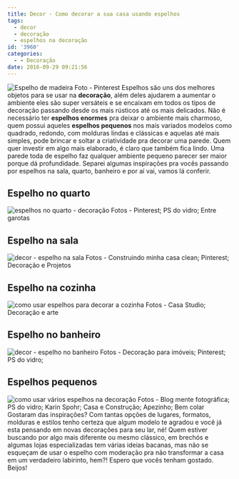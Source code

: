 ```yaml
---
title: Decor - Como decorar a sua casa usando espelhos
tags:
  - decor
  - decoração
  - espelhos na decoração
id: '3960'
categories:
  - - Decoração
date: 2016-09-29 09:21:56
---
```


![Espelho de madeira](/wp-content/uploads/2016/08/decoração-com-espelho.jpg) Foto - Pinterest Espelhos são uns dos melhores objetos para se usar na **decoração**, além deles ajudarem a aumentar o ambiente eles são super versáteis e se encaixam em todos os tipos de decoração passando desde os mais rústicos até os mais delicados. Não é necessário ter **espelhos enormes** pra deixar o ambiente mais charmoso, quem possui aqueles **espelhos pequenos** nos mais variados modelos como quadrado, redondo, com molduras lindas e clássicas e aquelas até mais simples, pode brincar e soltar a criatividade pra decorar uma parede. Quem quer investir em algo mais elaborado, é claro que também fica lindo. Uma parede toda de espelho faz qualquer ambiente pequeno parecer ser maior porque dá profundidade. Separei algumas inspirações pra vocês passando por espelhos na sala, quarto, banheiro e por aí vai, vamos lá conferir.

## Espelho no quarto

![espelhos no quarto - decoração ](/wp-content/uploads/2016/08/decor-como-usar-espelhos-na-decoração-do-quarto.jpg) Fotos - Pinterest; PS do vidro; Entre garotas

## Espelho na sala

![decor - espelho na sala](/wp-content/uploads/2016/08/como-usar-espelhos-na-sala-decoração.jpg) Fotos - Construindo minha casa clean; Pinterest; Decoração e Projetos

## Espelho na cozinha

![como usar espelhos para decorar a cozinha ](/wp-content/uploads/2016/08/decor-espelho-na-cozinha.jpg) Fotos - Casa Studio; Decoração e arte

## Espelho no banheiro

![decor - espelho no banheiro](/wp-content/uploads/2016/08/como-usar-espelhos-para-decorar-o-banheiro.jpg) Fotos - Decoração para imóveis; Pinterest; PS do vidro;

## Espelhos pequenos

![como usar vários espelhos na decoração ](/wp-content/uploads/2016/08/espelhos-pequenos-na-decoração.jpg) Fotos - Blog mente fotográfica; PS do vidro; Karin Spohr; Casa e Construção; Apezinho; Bem colar   Gostaram das inspirações? Com tantas opções de lugares, formatos, molduras e estilos tenho certeza que algum modelo te agradou e você já esta pensando em novas decorações para seu lar, né! Quem estiver buscando por algo mais diferente ou mesmo clássico, em brechós e algumas lojas especializadas tem várias ideias bacanas, mas não se esqueçam de usar o espelho com moderação pra não transformar a casa em um verdadeiro labirinto, hem?! Espero que vocês tenham gostado. Beijos!
